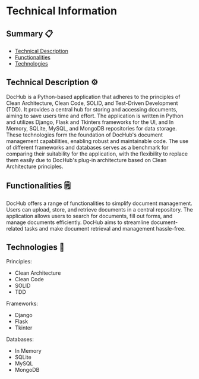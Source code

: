 # Technical Information

## Summary :clipboard:

* [Technical Description](#technical-description)
* [Functionalities](#functionalities)
* [Technologies](#technologies)

##  Technical Description :gear: <a name="technical-description"></a>
DocHub is a Python-based application that adheres to the principles of Clean Architecture, Clean Code, SOLID, and Test-Driven Development (TDD). It provides a central hub for storing and accessing documents, aiming to save users time and effort. The application is written in Python and utilizes Django, Flask and Tkinters frameworks for the UI, and In Memory, SQLite, MySQL, and MongoDB repositories for data storage. These technologies form the foundation of DocHub's document management capabilities, enabling robust and maintainable code.
The use of different frameworks and databases serves as a benchmark for comparing their suitability for the application, with the flexibility to replace them easily due to DocHub's plug-in architecture based on Clean Architecture principles.

##  Functionalities :spiral_notepad: <a name="functionalities"></a>
DocHub offers a range of functionalities to simplify document management. Users can upload, store, and retrieve documents in a central repository. The application allows users to search for documents, fill out forms, and manage documents efficiently. DocHub aims to streamline document-related tasks and make document retrieval and management hassle-free.

##  Technologies :nut_and_bolt: <a name="technologies"></a>

Principles:
* Clean Architecture
* Clean Code
* SOLID
* TDD

Frameworks:
* Django
* Flask
* Tkinter

Databases:
* In Memory
* SQLite
* MySQL
* MongoDB
